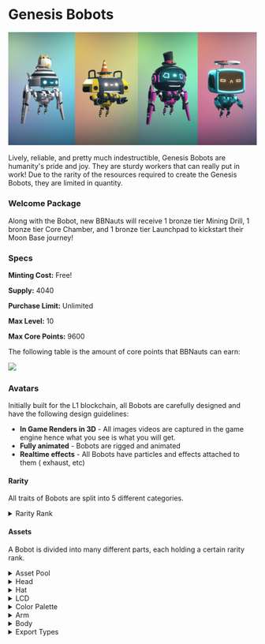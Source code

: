 # Genesis Bobots

![](<../../.gitbook/assets/banner (1).jpg>)

Lively, reliable, and pretty much indestructible, Genesis Bobots are humanity's pride and joy. They are sturdy workers that can really put in work! Due to the rarity of the resources required to create the Genesis Bobots, they are limited in quantity.&#x20;

### Welcome Package

Along with the Bobot, new BBNauts will receive 1 bronze tier Mining Drill, 1 bronze tier Core Chamber, and 1 bronze tier Launchpad to kickstart their Moon Base journey!&#x20;

### Specs

**Minting Cost:** Free!

**Supply:** 4040

**Purchase Limit:** Unlimited

**Max Level:** 10

**Max Core Points:** 9600

The following table is the amount of core points that BBNauts can earn:

![](../../.gitbook/assets/GenBobot\_levels.png)

### Avatars

Initially built for the L1 blockchain, all Bobots are carefully designed and have the following design guidelines:&#x20;

* **In Game Renders in 3D** - All images videos are captured in the game engine hence what you see is what you will get.
* **Fully animated** - Bobots are rigged and animated
* **Realtime effects** - All Bobots have particles and effects attached to them ( exhaust, etc)

#### Rarity

All traits of Bobots are split into 5 different categories.

<details>

<summary>Rarity Rank</summary>

* Common&#x20;
* Uncommon&#x20;
* Rare&#x20;
* Ultra rare&#x20;
* Legendary

</details>

#### Assets

A Bobot is divided into many different parts, each holding a certain rarity rank.

<details>

<summary>Asset Pool</summary>

* 10 Head Models&#x20;
* 20+ Hat Models&#x20;
* 5 Arm Models&#x20;
* 5 Leg Models&#x20;
* 10+ LCD Textures&#x20;
* 30+ Colour Palettes

Asset pool is still being refined at this moment.

</details>

<details>

<summary>Head</summary>



</details>

<details>

<summary>Hat</summary>



</details>

<details>

<summary>LCD</summary>



</details>

<details>

<summary>Color Palette</summary>



</details>

<details>

<summary>Arm</summary>



</details>

<details>

<summary>Body</summary>



</details>

<details>

<summary>Export Types</summary>

For the metadata, the Bobots will be captured in jpg, gif and mp4 format.

</details>
